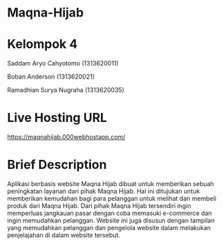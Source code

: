 # Maqna-Hijab

# Kelompok 4
Saddam Aryo Cahyotomo (1313620011)

Boban Anderson (1313620021)

Ramadhian Surya Nugraha (1313620035)

# Live Hosting URL
https://maqnahijab.000webhostapp.com/

# Brief Description
Aplikasi berbasis website Maqna Hijab dibuat untuk memberikan sebuah peningkatan layanan dari pihak Maqna Hijab. Hal ini ditujukan untuk memberikan kemudahan bagi para pelanggan untuk melihat dan membeli produk dari Maqna Hijab. Dari pihak Maqna Hijab tersendiri ingin memperluas jangkauan pasar dengan coba memasuki e-commerce dan ingin memudahkan pelanggan. Website ini juga disusun dengan tampilan yang memudahkan pelanggan dan pengelola website dalam melakukan penjelajahan di dalam website tersebut.
